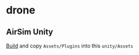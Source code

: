 # drone

## AirSim Unity
[Build](https://microsoft.github.io/AirSim/Unity/) and copy ```Assets/Plugins``` into this ```unity/Assets```
